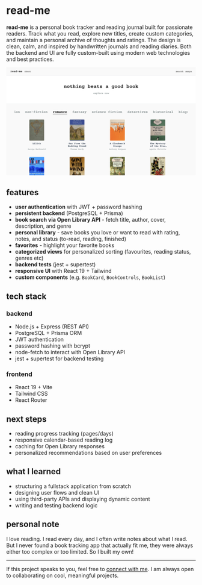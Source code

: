 # read-me

**read-me** is a personal book tracker and reading journal built for passionate readers. Track what you read, explore new titles, create custom categories, and maintain a personal archive of thoughts and ratings. The design is clean, calm, and inspired by handwritten journals and reading diaries. Both the backend and UI are fully custom-built using modern web technologies and best practices.

<p align="center">
  <img src="./frontend/public/read-me.png" alt="read-me screenshot" width="700"/>
</p>

## features

- **user authentication** with JWT + password hashing
- **persistent backend** (PostgreSQL + Prisma)
- **book search via Open Library API** - fetch title, author, cover, description, and genre
- **personal library** - save books you love or want to read with rating, notes, and status (to-read, reading, finished)
- **favorites** - highlight your favorite books
- **categorized views** for personalized sorting (favourites, reading status, genres etc)
- **backend tests** (jest + supertest)
- **responsive UI** with React 19 + Tailwind
- **custom components** (e.g. `BookCard`, `BookControls`, `BookList`)

## tech stack

### backend

- Node.js + Express (REST API)
- PostgreSQL + Prisma ORM
- JWT authentication
- password hashing with bcrypt
- node-fetch to interact with Open Library API
- jest + supertest for backend testing

### frontend

- React 19 + Vite
- Tailwind CSS
- React Router

## next steps

- reading progress tracking (pages/days)
- responsive calendar-based reading log
- caching for Open Library responses
- personalized recommendations based on user preferences

## what I learned

- structuring a fullstack application from scratch
- designing user flows and clean UI
- using third-party APIs and displaying dynamic content
- writing and testing backend logic

## personal note

I love reading. I read every day, and I often write notes about what I read. But I never found a book tracking app that actually fit me, they were always either too complex or too limited. So I built my own!

---

If this project speaks to you, feel free to [connect with me](https://github.com/ssendns). I am always open to collaborating on cool, meaningful projects.

